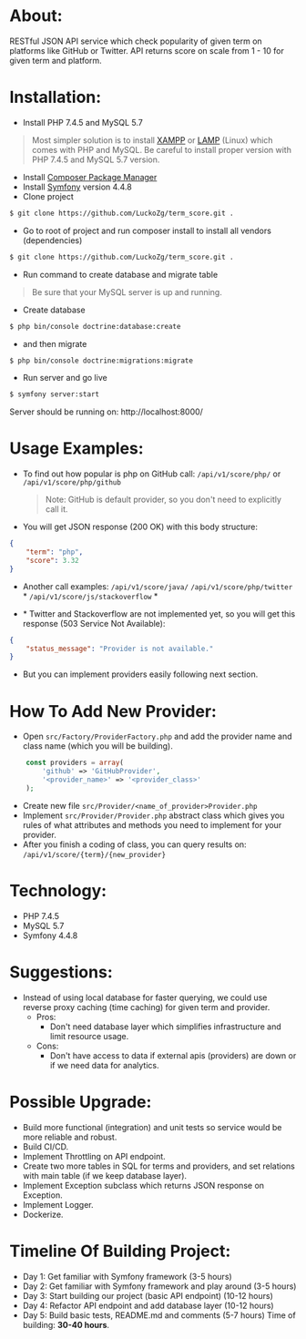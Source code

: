 # About:
RESTful JSON API service which check popularity of given term on platforms like GitHub or Twitter. API
returns score on scale from 1 - 10 for given term and platform.

# Installation:
- Install PHP 7.4.5 and MySQL 5.7
> Most simpler solution is to install [XAMPP](https://www.apachefriends.org/download.html) or [LAMP](https://bitnami.com/stack/lamp/installer) (Linux) which comes with PHP and MySQL. Be careful to install proper version with PHP 7.4.5 and MySQL 5.7 version.
- Install [Composer Package Manager](https://getcomposer.org/download/)
- Install [Symfony](https://symfony.com/download) version 4.4.8
- Clone project
```sh
$ git clone https://github.com/LuckoZg/term_score.git .
```
- Go to root of project and run composer install to install all vendors (dependencies)
```sh
$ git clone https://github.com/LuckoZg/term_score.git .
```
- Run command to create database and migrate table
> Be sure that your MySQL server is up and running.
- Create database
 ```sh
$ php bin/console doctrine:database:create
```
- and then migrate
 ```sh
$ php bin/console doctrine:migrations:migrate
```
- Run server and go live
```sh
$ symfony server:start
```

Server should be running on: 
http://localhost:8000/


# Usage Examples:
- To find out how popular is php on GitHub call:
    `/api/v1/score/php/`
    or
    `/api/v1/score/php/github`

    > Note: GitHub is default provider, so you don't need to explicitly call it.

- You will get JSON response (200 OK) with this body structure:
```json
{
    "term": "php",
    "score": 3.32
}
```

- Another call examples:
    `/api/v1/score/java/`
    `/api/v1/score/php/twitter` *
    `/api/v1/score/js/stackoverflow` *

- \* Twitter and Stackoverflow are not implemented yet, so you will get this response (503 Service Not Available):
```json
{
    "status_message": "Provider is not available."
}
```


- But you can implement providers easily following next section.

# How To Add New Provider:
- Open `src/Factory/ProviderFactory.php` and add the provider name and class name (which you will be building).
```php
    const providers = array(
        'github' => 'GitHubProvider',
        '<provider_name>' => '<provider_class>'
    );
```

- Create new file `src/Provider/<name_of_provider>Provider.php`
- Implement `src/Provider/Provider.php` abstract class which gives you rules of what attributes and methods you need to implement for your provider.
- After you finish a coding of class, you can query results on:
    `/api/v1/score/{term}/{new_provider}`

# Technology:
- PHP 7.4.5
- MySQL 5.7
- Symfony 4.4.8

# Suggestions:
- Instead of using local database for faster querying, we could use reverse proxy caching (time caching) for given term and provider.
  - Pros: 
    - Don't need database layer which simplifies infrastructure and limit resource usage.
  - Cons: 
    - Don't have access to data if external apis (providers) are down or if we need data for analytics.

# Possible Upgrade:
- Build more functional (integration) and unit tests so service would be more reliable and robust.
- Build CI/CD.
- Implement Throttling on API endpoint.
- Create two more tables in SQL for terms and providers, and set relations with main table (if we keep database layer).
- Implement Exception subclass which returns JSON response on Exception.
- Implement Logger.
- Dockerize.

# Timeline Of Building Project:
- Day 1: Get familiar with Symfony framework (3-5 hours)
- Day 2: Get familiar with Symfony framework and play around (3-5 hours)
- Day 3: Start building our project (basic API endpoint) (10-12 hours)
- Day 4: Refactor API endpoint and add database layer (10-12 hours)
- Day 5: Build basic tests, README.md and comments (5-7 hours)
Time of building: **30-40 hours**.